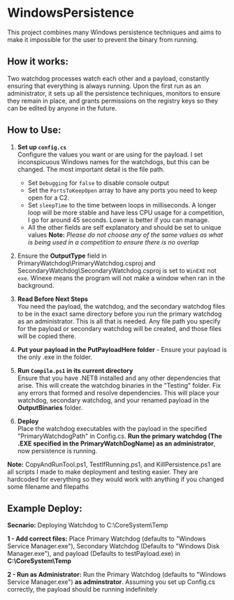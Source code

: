 # WindowsPersistence

This project combines many Windows persistence techniques and aims to make it impossible for the user to prevent the binary from running.

## How it works:

Two watchdog processes watch each other and a payload, constantly ensuring that everything is always running. Upon the first run as an administrator,
it sets up all the persistence techniques, monitors to ensure they remain in place, and grants permissions on the registry keys so they can be edited 
by anyone in the future.

## How to Use:

1. **Set up `config.cs`**  
   Configure the values you want or are using for the payload. I set inconspicuous Windows names for the watchdogs, but this can be changed. The most important detail is the file path.
   - Set `Debugging` for `false` to disable console output
   - Set the `PortsToKeepOpen` array to have any ports you need to keep open for a C2.
   - Set `sleepTime` to the time between loops in milliseconds. A longer loop will be more stable and have less CPU usage for a competition, I go for around 45 seconds. Lower is better if you can manage.
   - All the other fields are self explanatory and should be set to unique values
   **Note:** _Please do not choose any of the same values as what is being used in a competition to ensure there is no overlap_

3. Ensure the **OutputType** field in PrimaryWatchdog\PrimaryWatchdog.csproj and SecondaryWatchdog\SecondaryWatchdog.csproj is set to `WinEXE` not `exe`. Winexe means the program will not make a window when ran in the background.

4. **Read Before Next Steps**  
   You need the payload, the watchdog, and the secondary watchdog files to be in the exact same directory before you run the primary watchdog as an administrator. This is all that is needed. Any file path you specify for the payload or secondary watchdog will be created, and those files will be copied there.

5. **Put your payload in the PutPayloadHere folder** - Ensure your payload is the only .exe in the folder.

6. **Run `Compile.ps1` in its current directory**  
   Ensure that you have .NET8 installed and any other dependencies that arise. This will create the watchdog binaries in the "Testing" folder. Fix any errors that formed and resolve dependencies. This will place your watchdog, secondary watchdog, and your renamed payload in the **OutputBinaries** folder.

7. **Deploy**  
   Place the watchdog executables with the payload in the specified "PrimaryWatchdogPath" in Config.cs. **Run the primary watchdog (The .EXE specified in the PrimaryWatchDogName) as an administrator**, now persistence is running. 

**Note:** CopyAndRunTool.ps1, TestIfRunning.ps1, and KillPersistence.ps1 are all scripts I made to make deployment and testing easier. They are hardcoded for everything so they would work with anything if you changed some filename and filepaths



## Example Deploy:

**Secnario:** Deploying Watchdog to C:\CoreSystem\Temp

**1 - Add correct files:** Place Primary Watchdog (defaults to "Windows Service Manager.exe"), Secondary Watchdog (Defaults to "Windows Disk Manager.exe"), and payload (Defaults to testPayload.exe) in **C:\CoreSystem\Temp**

**2 - Run as Administrator:** Run the Primary Watchdog (defaults to "Windows Service Manager.exe") **as adminstrator**. Assuming you set up Config.cs correctly, the payload should be running indefinitely




